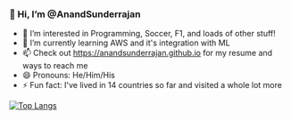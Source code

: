 ### 👋 Hi, I’m @AnandSunderrajan
- 👀 I’m interested in Programming, Soccer, F1, and loads of other stuff!
- 🌱 I’m currently learning AWS and it's integration with ML
- 📫 Check out https://anandsunderrajan.github.io for my resume and ways to reach me
- 😄 Pronouns: He/Him/His
- ⚡ Fun fact: I've lived in 14 countries so far and visited a whole lot more


[![Top Langs](https://github-readme-stats.vercel.app/api/top-langs/?username=AnandSunderrajan&layout=compact&theme=gruvbox)](https://github.com/anuraghazra/github-readme-stats)

